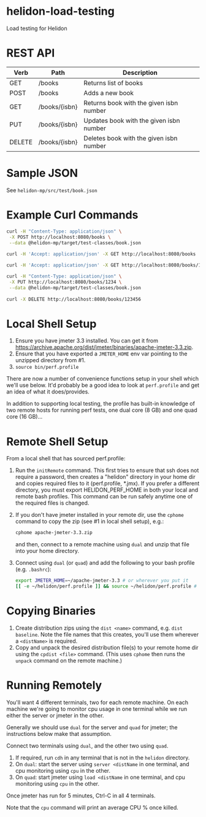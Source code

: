 # helidon-load-testing
Load testing for Helidon

# REST API

|Verb|Path|Description
|----|----|-----------|
|GET|/books|Returns list of books|
|POST|/books|Adds a new book|
|GET|/books/{isbn}|Returns book with the given isbn number|
|PUT|/books/{isbn}|Updates book with the given isbn number|
|DELETE|/books/{isbn}|Deletes book with the given isbn number|

# Sample JSON

See `helidon-mp/src/test/book.json`

# Example Curl Commands

```bash
curl -H "Content-Type: application/json" \
 -X POST http://localhost:8080/books \
 --data @helidon-mp/target/test-classes/book.json 
 
curl -H 'Accept: application/json' -X GET http://localhost:8080/books

curl -H 'Accept: application/json' -X GET http://localhost:8080/books/123456

curl -H "Content-Type: application/json" \
 -X PUT http://localhost:8080/books/1234 \
 --data @helidon-mp/target/test-classes/book.json 
 
curl -X DELETE http://localhost:8080/books/123456
```

# Local Shell Setup

1. Ensure you have jmeter 3.3 installed. You can get it from 
https://archive.apache.org/dist/jmeter/binaries/apache-jmeter-3.3.zip.
2. Ensure that you have exported a `JMETER_HOME` env var pointing to the unzipped directory from #1.
2. `source bin/perf.profile`

There are now a number of convenience functions setup in your shell which we'll use below. It'd probably be a good idea to
look at `perf.profile` and get an idea of what it does/provides.

In addition to supporting local testing, the profile has built-in knowledge of two remote hosts for running perf tests, one dual 
core (8 GB) and one quad core (16 GB)...


# Remote Shell Setup

From a local shell that has sourced perf.profile:

1. Run the `initRemote` command. This first tries to ensure that ssh does not require a password, then creates a "helidon" 
directory in your home dir and copies required files to it (perf.profile, *.jmx). If you prefer a different directory, you must 
export HELIDON_PERF_HOME in both your local and remote bash profiles. This command can be run safely anytime one of the required
files is changed.
2. If you don't have jmeter installed in your remote dir, use the `cphome` command to copy the zip (see #1 in local shell setup), 
e.g.:
    ```bash
    cphome apache-jmeter-3.3.zip 
    ```
    and then, connect to a remote machine using `dual` and unzip that file into your home directory.   

3. Connect using `dual` (or `quad`) and add the following to your bash profile (e.g. `.bashrc`):
   ```bash
   export JMETER_HOME=~/apache-jmeter-3.3 # or wherever you put it 
   [[ -e ~/helidon/perf.profile ]] && source ~/helidon/perf.profile # or use ${HELIDON_PERF_HOME} instead of ~/helidon
   ```
 
# Copying Binaries

1. Create distribution zips using the `dist <name>` command, e.g. `dist baseline`. Note the file names that this creates, you'll
use them wherever a `<distName>` is required.
2. Copy and unpack the desired distribution file(s) to your remote home dir using the `cpdist <file>` command. (This uses `cphome` then runs
the `unpack` command on the remote machine.)

# Running Remotely

You'll want 4 different terminals, two for each remote machine. On each machine we're going to monitor cpu usage in one terminal
while we run either the server or jmeter in the other.

Generally we should use `dual` for the server and `quad` for jmeter; the instructions below make that assumption.

Connect two terminals using `dual`, and the other two using `quad`. 

1. If required, run `cdh` in any terminal that is not in the `helidon` directory.
1. On `dual`: start the server using `server <distName` in one terminal, and cpu monitoring using `cpu` in the other. 
1. On `quad`: start jmeter using `load <distName` in one terminal, and cpu monitoring using `cpu` in the other. 

Once jmeter has run for 5 minutes, Ctrl-C in all 4 terminals.

Note that the `cpu` command will print an average CPU % once killed. 
